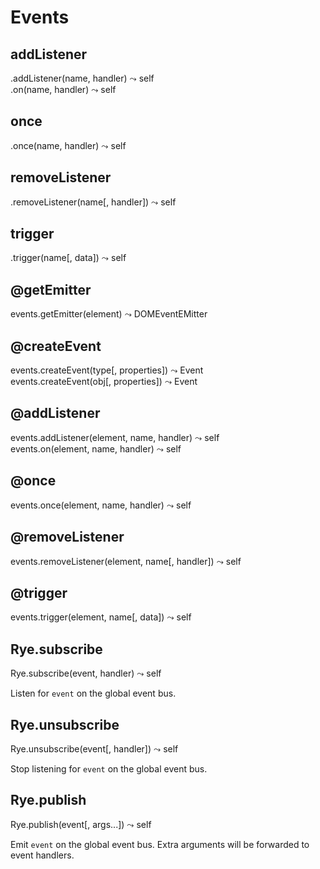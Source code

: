 Events
==================

addListener
------------------
<div class="api">
    .addListener(name, handler) <span>⤳ self</span><br>
    .on(name, handler) <span>⤳ self</span>
</div>


once
------------------
<div class="api">
    .once(name, handler) <span>⤳ self</span>
</div>


removeListener
------------------
<div class="api">
    .removeListener(name[, handler]) <span>⤳ self</span>
</div>


trigger
------------------
<div class="api">
    .trigger(name[, data]) <span>⤳ self</span>
</div>


@getEmitter
------------------
<div class="api">
    events.getEmitter(element) <span>⤳ DOMEventEMitter</span>
</div>


@createEvent
------------------
<div class="api">
    events.createEvent(type[, properties]) <span>⤳ Event</span><br>
    events.createEvent(obj[, properties]) <span>⤳ Event</span>
</div>


@addListener
------------------
<div class="api">
    events.addListener(element, name, handler) <span>⤳ self</span><br>
    events.on(element, name, handler) <span>⤳ self</span>
</div>


@once
------------------
<div class="api">
    events.once(element, name, handler) <span>⤳ self</span>
</div>


@removeListener
------------------
<div class="api">
    events.removeListener(element, name[, handler]) <span>⤳ self</span>
</div>


@trigger
------------------
<div class="api">
    events.trigger(element, name[, data]) <span>⤳ self</span>
</div>


Rye.subscribe
------------------
<div class="api">
    Rye.subscribe(event, handler) <span>⤳ self</span>
</div>

Listen for `event` on the global event bus.


Rye.unsubscribe
------------------
<div class="api">
    Rye.unsubscribe(event[, handler]) <span>⤳ self</span>
</div>

Stop listening for `event` on the global event bus.


Rye.publish
------------------
<div class="api">
    Rye.publish(event[, args...]) <span>⤳ self</span>
</div>

Emit `event` on the global event bus. Extra arguments will be forwarded to event handlers.

